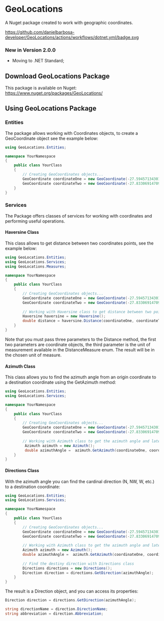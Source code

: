 # GeoLocations
A Nuget package created to work with geographic coordinates.

https://github.com/danielbarbosa-developer/GeoLocations/actions/workflows/dotnet.yml/badge.svg

### New in Version 2.0.0

* Moving to .NET Standard;

## Download GeoLocations Package

This package is available on Nuget:
https://www.nuget.org/packages/GeoLocations/

## Using GeoLocations Package

### Entities
The package allows working with Coordinates objects, to create a GeoCoordinate object see the example below:

```c#
using GeoLocations.Entities;

namespace YourNamespace
{
    public class YourClass
    {
        // Creating GeoCoordinates objects...
        GeoCoordinate coordinateOne = new GeoCoordinate(-27.59457134301226, -48.56909738264723);
        GeoCoordinate coordinateTwo = new GeoCoordinate(-27.833069147090193, -48.5626465445453);
    }
}

```
### Services
The Package offers classes of services for working with coordinates and performing useful operations.
#### Haversine Class
This class allows to get distance between two coordinates points, see the example below:

```c#
using GeoLocations.Entities;
using GeoLocations.Services;
using GeoLocations.Measures;

namespace YourNamespace
{
    public class YourClass
    {
        // Creating GeoCoordinates objects...
        GeoCoordinate coordinateOne = new GeoCoordinate(-27.59457134301226, -48.56909738264723);
        GeoCoordinate coordinateTwo = new GeoCoordinate(-27.833069147090193, -48.5626465445453);
        
        // Working with Haversine class to get distance between two points
        Haversine haversine = new Haversine();
        double distance = haversine.Distance(coordinateOne, coordinateTwo, DistanceMeasure.Kilometers);
    }
}
```

Note that you must pass three parameters to the Distance method, the first two parameters are coordinate objects, the third parameter is the unit of measurement available in the DistanceMeasure enum.
The result will be in the chosen unit of measure.

#### Azimuth Class
This class allows you to find the azimuth angle from an origin coordinate to a destination coordinate using the GetAzimuth method:
```c#
using GeoLocations.Entities;
using GeoLocations.Services;

namespace YourNamespace
{
    public class YourClass
    {
        // Creating GeoCoordinates objects...
        GeoCoordinate coordinateOne = new GeoCoordinate(-27.59457134301226, -48.56909738264723);
        GeoCoordinate coordinateTwo = new GeoCoordinate(-27.833069147090193, -48.5626465445453);
        
        // Working with Azimuth class to get the azimuth angle and later the direction of the destiny
         Azimuth azimuth = new Azimuth();
         double azimuthAngle =  azimuth.GetAzimuth(coordinateOne, coordinateTwo);
    }
}
```
#### Directions Class
With the azimuth angle you can find the cardinal direction (N, NW, W, etc.) to a destination coordinate:
```c#
using GeoLocations.Entities;
using GeoLocations.Services;

namespace YourNamespace
{
    public class YourClass
    {
        // Creating GeoCoordinates objects...
        GeoCoordinate coordinateOne = new GeoCoordinate(-27.59457134301226, -48.56909738264723);
        GeoCoordinate coordinateTwo = new GeoCoordinate(-27.833069147090193, -48.5626465445453);
        
        // Working with Azimuth class to get the azimuth angle and later the direction of the destiny
        Azimuth azimuth = new Azimuth();
        double azimuthAngle =  azimuth.GetAzimuth(coordinateOne, coordinateTwo);
         
        // Find the destiny direction with Directions class
        Directions directions = new Directions();
        Direction direction = directions.GetDirection(azimuthAngle);
    }
}
```
The result is a Direction object, and you can access its properties:
```c#
Direction direction = directions.GetDirection(azimuthAngle);

string directionName = direction.DirectionName;
string abbreviation = direction.Abbreviation;
```





